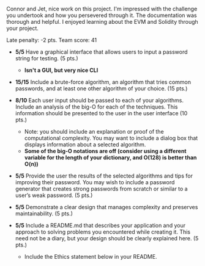 Connor and Jet, nice work on this project. I'm impressed with the challenge you undertook and how you persevered through it. The documentation was thorough and helpful. I enjoyed learning about the EVM and Solidity through your project.  

Late penalty: -2 pts. 
Team score: 41 

- **5/5** Have a graphical interface that allows users to input a password string for testing. (5 pts.)
	- **Isn't a GUI, but very nice CLI**

- **15/15** Include a brute-force algorithm, an algorithm that tries common passwords, and at least one other algorithm of your choice. (15 pts.)

- **8/10** Each user input should be passed to each of your algorithms. 
Include an analysis of the big-O for each of the techniques. This information should be presented to the user in the user interface (10 pts.) 
	- Note: you should include an explanation or proof of the computational complexity. 
You may want to include a dialog box that displays information about a selected algorithm. 
	- **Some of the big-O notations are off (consider using a different variable for the length of your dictionary, and O(128) is better than O(n))**

- **5/5** Provide the user the results of the selected algorithms and tips for improving their password. You may wish to include a password generator that creates strong passwords from scratch or similar to a user’s weak password. (5 pts.)

- **5/5** Demonstrate a clear design that manages complexity and preserves maintainability. (5 pts.)

- **5/5** Include a README.md that describes your application and your approach to solving problems you encountered while creating it. This need not be a diary, but your design should be clearly explained here. (5 pts.)
	- Include the Ethics statement below in your README. 
